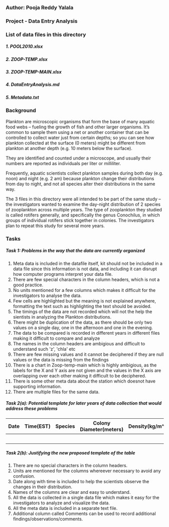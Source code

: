 ### Author: Pooja Reddy Yalala

### Project - Data Entry Analysis

### List of data files in this directory
##### 1. POOL2010.xlsx
##### 2. ZOOP-TEMP.xlsx
##### 3. ZOOP-TEMP-MAIN.xlsx
##### 4. DataEntryAnalysis.md
##### 5. Metadata.txt

### Background
Plankton are microscopic organisms that form the base of many aquatic food webs – fueling the growth of fish and other larger organisms. It’s common to sample them using a net or another container that can be controlled to collect water just from certain depths; so you can see how plankton collected at the surface (0 meters) might be different from plankton at another depth (e.g. 10 meters below the surface).

They are identified and counted under a microscope, and usually their numbers are reported as individuals per liter or milliliter.

Frequently, aquatic scientists collect plankton samples during both day (e.g. noon) and night (e.g. 2 am) because plankton change their distributions from day to night, and not all species alter their distributions in the same way.

The 3 files in this directory were all intended to be part of the same study – the investigators wanted to examine the day-night distribution of 2 species of zooplankton across multiple years. The type of zooplankton they studied is called rotifers generally, and specifically the genus Conochilus, in which groups of individual rotifers stick together in colonies. The investigators plan to repeat this study for several more years.

### Tasks
##### Task 1: Problems in the way that the data are currently organized


1) Meta data is included in the datafile itself, kit should not be included in a data file since this information is not data, and including it can disrupt how computer programs interpret your data file. 
2) There are few special characters in the column headers, which is not a good practice.
3) No units mentioned for a few columns which makes it difficult for the investigators to analyse the data.
4) Few cells are highlighted but the meaning is not explained anywhere, formatting the text such as highlighting the text should be avoided.
5) The timings of the data are not recorded which will not the help the sientists in analyzing the Plankton distributions.
6) There might be duplication of the data, as there should be only two values on a single day, one in the afternoon and one in the evening.
7) The data to be compared is recorded in different years in different files making it difficult to compare and analyze
8) The names in the column headers are ambigious and difficult to understand such 'z', 'chla' etc
9) There are few missing values and it cannot be deciphered if they are null values or the data is missing from the findings
10) There is a chart in Zoop-temp-main which is highly ambigious, as the labels for the X and Y axis are not given and the values in the X axis are overlapping over each other making it difficult to be deciphered.
11) There is some other meta data about the station which doesnot have supporting information.
12) There are multiple files for the same data.

##### Task 2(a): Potential template for later years of data collection that would address these problems 

| Date | Time(EST) | Species | Colony Diameter(meters) | Density(kg/m^3) | Temperature(degree Celcius) | Depth(meters) | Chippos/Litre | Cunis/litre | Cuni Colony size(millimeter) | Cuni Colony size(millimeter) | Station | Chlrophyll A | Comments |
|------|-----------|---------|------------------------|-----------------|-----------------------------|---------------|---------------|------------|------------------------------|------------------------------|---------|--------------------|----------|
|      |           |         |                        |                 |                             |               |               |            |                              |                              |         |                    |          |
|      |           |         |                        |                 |                             |               |               |            |                              |                              |         |                    |          |
|      |           |         |                        |                 |                             |               |               |            |                              |                              |         |                    |          |
|      |           |         |                        |                 |                             |               |               |            |                              |                              |         |                    |          |
|      |           |         |                        |                 |                             |               |               |            |                              |                              |         |                    |          | 

##### Task 2(b): Justifying the new proposed template of the table

1) There are no special characters in the column headers.
2) Units are mentioned for the columns whereever necessary to avoid any confusion.
3) Date along with time is included to help the scientists observe the changes in their distribution.
4) Names of the columns are clear and easy to understand.
5) All the data is collected in a single data file which makes it easy for the investigators to analyze and visualize the data.
6) All the meta data is included in a separate text file.
7) Additional column called Comments can be used to record additional findings/observations/comments.



